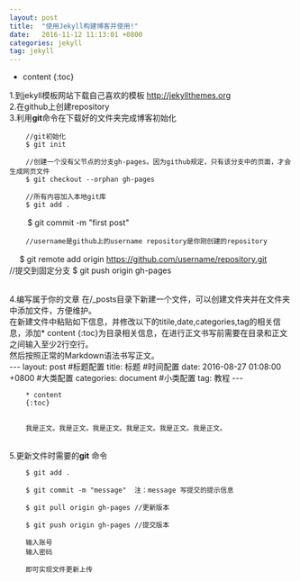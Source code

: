 ```yaml
---
layout: post
title:  "使用Jekyll构建博客并使用!"
date:   2016-11-12 11:13:01 +0800
categories: jekyll
tag: jekyll
---
```


* content
{:toc}


1.到jekyll模板网站下载自己喜欢的模板
		<a href="http://jekyllthemes.org/" >http://jekyllthemes.org</a>
<br/>
2.在github上创建repository
<br/>
3.利用<b>git</b>命令在下载好的文件夹完成博客初始化
		
		//git初始化
		$ git init
		
		//创建一个没有父节点的分支gh-pages。因为github规定，只有该分支中的页面，才会生成网页文件
		$ git checkout --orphan gh-pages
		
		//所有内容加入本地git库
		$ git add .
　　	$ git commit -m "first post"

		//username是github上的username repository是你刚创建的repository
　		$ git remote add origin https://github.com/username/repository.git
　　	
		//提交到固定分支
		$ git push origin gh-pages

<br/>
4.编写属于你的文章
在/_posts目录下新建一个文件，可以创建文件夹并在文件夹中添加文件，方便维护。
<br/>
在新建文件中粘贴如下信息，并修改以下的titile,date,categories,tag的相关信息，添加* content {:toc}为目录相关信息，在进行正文书写前需要在目录和正文之间输入至少2行空行。
<br/>
然后按照正常的Markdown语法书写正文。
<br/>
		---
		layout: post
		#标题配置
		title:  标题
		#时间配置
		date:   2016-08-27 01:08:00 +0800
		#大类配置
		categories: document
		#小类配置
		tag: 教程
		---

		* content
		{:toc}


		我是正文。我是正文。我是正文。我是正文。我是正文。我是正文。
<br/>
5.更新文件时需要的<b>git</b> 命令 

		$ git add .
		
		$ git commit -m "message"  注：message 写提交的提示信息
		
		$ git pull origin gh-pages //更新版本
		
		$ git push origin gh-pages //提交版本
		
		输入账号
		输入密码
		
		即可实现文件更新上传




[jekyll]:      http://jekyllrb.com
[jekyll-gh]:   https://github.com/jekyll/jekyll
[jekyll-help]: https://github.com/jekyll/jekyll-help

